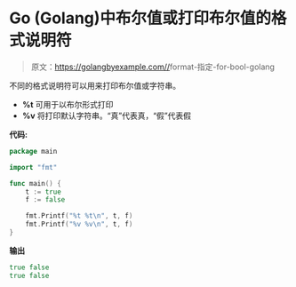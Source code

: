 # Go (Golang)中布尔值或打印布尔值的格式说明符

> 原文：<https://golangbyexample.com//>format-指定-for-bool-golang

不同的格式说明符可以用来打印布尔值或字符串。

*   **%t** 可用于以布尔形式打印
*   **%v** 将打印默认字符串。“真”代表真，“假”代表假

**代码:**

```go
package main

import "fmt"

func main() {
	t := true
	f := false

	fmt.Printf("%t %t\n", t, f)
	fmt.Printf("%v %v\n", t, f)
}
```

**输出**

```go
true false
true false
```